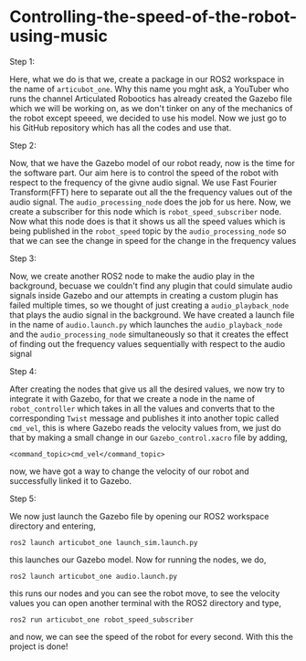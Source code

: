 # Controlling-the-speed-of-the-robot-using-music

Step 1:

Here, what we do is that we, create a package in our ROS2 workspace in the name of ```articubot_one```. Why this name you mght ask, a YouTuber who runs the channel Articulated Robootics has already created the Gazebo file which we will be working on, as we don't tinker on any of the mechanics of the robot except speeed, we decided to use his model. Now we just go to his GitHub repository which has all the codes and use that.

Step 2:

Now, that we have the Gazebo model of our robot ready, now is the time for the software part. Our aim here is to control the speed of the robot with respect to the frequency of the givne audio signal. We use Fast Fourier Transform(FFT) here to separate out all the the frequency values out of the audio signal. The ```audio_processing_node``` does the job for us here. Now, we create a subscriber for this node which is ```robot_speed_subscriber``` node. Now what this node does is that it shows us all the speed values which is being published in the ```robot_speed``` topic by the ```audio_processing_node``` so that we can see the change in speed for the change in the frequency values

Step 3:

Now, we create another ROS2 node to make the audio play in the background, becuase we couldn't find any plugin that could simulate audio signals inside Gazebo and our attempts in creating a custom plugin has failed multiple times, so we thought of just creating a ```audio_playback_node``` that plays the audio signal in the background. We have created a launch file in the name of ```audio.launch.py``` which launches the ```audio_playback_node``` and the ```audio_processing_node``` simultaneously so that it creates the effect of finding out the frequency values sequentially with respect to the audio signal

Step 4:

After creating the nodes that give us all the desired values, we now try to integrate it with Gazebo, for that we create a node in the name of ```robot_controller``` which takes in all the values and converts that to the corresponding ```Twist``` message and publishes it into another topic called ```cmd_vel```, this is where Gazebo reads the velocity values from, we just do that by making a small change in our ```Gazebo_control.xacro``` file by adding,
```
<command_topic>cmd_vel</command_topic>
```
now, we have got a way to change the velocity of our robot and successfully linked it to Gazebo.

Step 5:

We now just launch the Gazebo file by opening our ROS2 workspace directory and entering,
```
ros2 launch articubot_one launch_sim.launch.py
```
this launches our Gazebo model. Now for running the nodes, we do,
```
ros2 launch articubot_one audio.launch.py
```
this runs our nodes and you can see the robot move, to see the velocity values you can open another terminal with the ROS2 directory and type,
```
ros2 run articubot_one robot_speed_subscriber
```
and now, we can see the speed of the robot for every second. With this the project is done!
